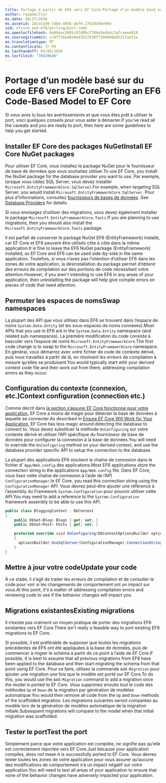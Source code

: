 ```yaml
---
title: Portage à partir de EF6 vers EF Core-Portage d’un modèle basé sur du code-EF
author: rowanmiller
ms.date: 10/27/2016
ms.assetid: 2dce1a50-7d84-4856-abf6-2763dd9be99d
uid: efcore-and-ef6/porting/port-code
ms.openlocfilehash: 0a99eac2091c07d8bcf7d4e5e4bdc2afcaeee810
ms.sourcegitcommit: cc0ff36e46e9ed3527638f7208000e8521faef2e
ms.translationtype: MT
ms.contentlocale: fr-FR
ms.lasthandoff: 03/06/2020
ms.locfileid: "78419636"
---
```

# <a name="porting-an-ef6-code-based-model-to-ef-core"></a><span data-ttu-id="8d397-102">Portage d’un modèle basé sur du code EF6 vers EF Core</span><span class="sxs-lookup"><span data-stu-id="8d397-102">Porting an EF6 Code-Based Model to EF Core</span></span>

<span data-ttu-id="8d397-103">Si vous avez lu tous les avertissements et que vous êtes prêt à utiliser le port, voici quelques conseils pour vous aider à démarrer.</span><span class="sxs-lookup"><span data-stu-id="8d397-103">If you've read all the caveats and you are ready to port, then here are some guidelines to help you get started.</span></span>

## <a name="install-ef-core-nuget-packages"></a><span data-ttu-id="8d397-104">Installer EF Core des packages NuGet</span><span class="sxs-lookup"><span data-stu-id="8d397-104">Install EF Core NuGet packages</span></span>

<span data-ttu-id="8d397-105">Pour utiliser EF Core, vous installez le package NuGet pour le fournisseur de base de données que vous souhaitez utiliser.</span><span class="sxs-lookup"><span data-stu-id="8d397-105">To use EF Core, you install the NuGet package for the database provider you want to use.</span></span> <span data-ttu-id="8d397-106">Par exemple, lorsque vous ciblez SQL Server, vous devez installer `Microsoft.EntityFrameworkCore.SqlServer`.</span><span class="sxs-lookup"><span data-stu-id="8d397-106">For example, when targeting SQL Server, you would install `Microsoft.EntityFrameworkCore.SqlServer`.</span></span> <span data-ttu-id="8d397-107">Pour plus d’informations, consultez [fournisseurs de bases de données](../../core/providers/index.md) .</span><span class="sxs-lookup"><span data-stu-id="8d397-107">See [Database Providers](../../core/providers/index.md) for details.</span></span>

<span data-ttu-id="8d397-108">Si vous envisagez d’utiliser des migrations, vous devez également installer le package `Microsoft.EntityFrameworkCore.Tools`.</span><span class="sxs-lookup"><span data-stu-id="8d397-108">If you are planning to use migrations, then you should also install the `Microsoft.EntityFrameworkCore.Tools` package.</span></span>

<span data-ttu-id="8d397-109">Il est parfait de conserver le package NuGet EF6 (EntityFramework) installé, car EF Core et EF6 peuvent être utilisés côte à côte dans la même application.</span><span class="sxs-lookup"><span data-stu-id="8d397-109">It is fine to leave the EF6 NuGet package (EntityFramework) installed, as EF Core and EF6 can be used side-by-side in the same application.</span></span> <span data-ttu-id="8d397-110">Toutefois, si vous n’avez pas l’intention d’utiliser EF6 dans les zones de votre application, la désinstallation du package permet d’obtenir des erreurs de compilation sur des portions de code nécessitant votre attention.</span><span class="sxs-lookup"><span data-stu-id="8d397-110">However, if you aren't intending to use EF6 in any areas of your application, then uninstalling the package will help give compile errors on pieces of code that need attention.</span></span>

## <a name="swap-namespaces"></a><span data-ttu-id="8d397-111">Permuter les espaces de noms</span><span class="sxs-lookup"><span data-stu-id="8d397-111">Swap namespaces</span></span>

<span data-ttu-id="8d397-112">La plupart des API que vous utilisez dans EF6 se trouvent dans l’espace de noms `System.Data.Entity` (et les sous-espaces de noms connexes).</span><span class="sxs-lookup"><span data-stu-id="8d397-112">Most APIs that you use in EF6 are in the `System.Data.Entity` namespace (and related sub-namespaces).</span></span> <span data-ttu-id="8d397-113">La première modification du code consiste à basculer vers l’espace de noms `Microsoft.EntityFrameworkCore`.</span><span class="sxs-lookup"><span data-stu-id="8d397-113">The first code change is to swap to the `Microsoft.EntityFrameworkCore` namespace.</span></span> <span data-ttu-id="8d397-114">En général, vous démarrez avec votre fichier de code de contexte dérivé, puis vous travaillez à partir de là, en résolvant les erreurs de compilation à mesure qu’elles se produisent.</span><span class="sxs-lookup"><span data-stu-id="8d397-114">You would typically start with your derived context code file and then work out from there, addressing compilation errors as they occur.</span></span>

## <a name="context-configuration-connection-etc"></a><span data-ttu-id="8d397-115">Configuration du contexte (connexion, etc.)</span><span class="sxs-lookup"><span data-stu-id="8d397-115">Context configuration (connection etc.)</span></span>

<span data-ttu-id="8d397-116">Comme décrit dans [la section s’assurer EF Core fonctionne pour votre application](ensure-requirements.md), EF Core a moins de magie pour détecter la base de données à laquelle se connecter.</span><span class="sxs-lookup"><span data-stu-id="8d397-116">As described in [Ensure EF Core Will Work for Your Application](ensure-requirements.md), EF Core has less magic around detecting the database to connect to.</span></span> <span data-ttu-id="8d397-117">Vous devez substituer la méthode `OnConfiguring` sur votre contexte dérivé et utiliser l’API spécifique du fournisseur de base de données pour configurer la connexion à la base de données.</span><span class="sxs-lookup"><span data-stu-id="8d397-117">You will need to override the `OnConfiguring` method on your derived context, and use the database provider specific API to setup the connection to the database.</span></span>

<span data-ttu-id="8d397-118">La plupart des applications EF6 stockent la chaîne de connexion dans le fichier d' `App/Web.config` des applications.</span><span class="sxs-lookup"><span data-stu-id="8d397-118">Most EF6 applications store the connection string in the applications `App/Web.config` file.</span></span> <span data-ttu-id="8d397-119">Dans EF Core, vous lisez cette chaîne de connexion à l’aide de l’API `ConfigurationManager`.</span><span class="sxs-lookup"><span data-stu-id="8d397-119">In EF Core, you read this connection string using the `ConfigurationManager` API.</span></span> <span data-ttu-id="8d397-120">Vous devrez peut-être ajouter une référence à l’assembly du Framework `System.Configuration` pour pouvoir utiliser cette API.</span><span class="sxs-lookup"><span data-stu-id="8d397-120">You may need to add a reference to the `System.Configuration` framework assembly to be able to use this API.</span></span>

``` csharp
public class BloggingContext : DbContext
{
    public DbSet<Blog> Blogs { get; set; }
    public DbSet<Post> Posts { get; set; }

    protected override void OnConfiguring(DbContextOptionsBuilder optionsBuilder)
    {
      optionsBuilder.UseSqlServer(ConfigurationManager.ConnectionStrings["BloggingDatabase"].ConnectionString);
    }
}
```

## <a name="update-your-code"></a><span data-ttu-id="8d397-121">Mettre à jour votre code</span><span class="sxs-lookup"><span data-stu-id="8d397-121">Update your code</span></span>

<span data-ttu-id="8d397-122">À ce stade, il s’agit de traiter les erreurs de compilation et de consulter le code pour voir si les changements de comportement ont un impact sur vous.</span><span class="sxs-lookup"><span data-stu-id="8d397-122">At this point, it's a matter of addressing compilation errors and reviewing code to see if the behavior changes will impact you.</span></span>

## <a name="existing-migrations"></a><span data-ttu-id="8d397-123">Migrations existantes</span><span class="sxs-lookup"><span data-stu-id="8d397-123">Existing migrations</span></span>

<span data-ttu-id="8d397-124">Il n’existe pas vraiment un moyen pratique de porter des migrations EF6 existantes vers EF Core.</span><span class="sxs-lookup"><span data-stu-id="8d397-124">There isn't really a feasible way to port existing EF6 migrations to EF Core.</span></span>

<span data-ttu-id="8d397-125">Si possible, il est préférable de supposer que toutes les migrations précédentes de EF6 ont été appliquées à la base de données, puis de commencer à migrer le schéma à partir de ce point à l’aide de EF Core.</span><span class="sxs-lookup"><span data-stu-id="8d397-125">If possible, it is best to assume that all previous migrations from EF6 have been applied to the database and then start migrating the schema from that point using EF Core.</span></span> <span data-ttu-id="8d397-126">Pour ce faire, utilisez la commande `Add-Migration` pour ajouter une migration une fois que le modèle est porté sur EF Core.</span><span class="sxs-lookup"><span data-stu-id="8d397-126">To do this, you would use the `Add-Migration` command to add a migration once the model is ported to EF Core.</span></span> <span data-ttu-id="8d397-127">Vous supprimez ensuite tout le code des méthodes `Up` et `Down` de la migration par génération de modèles automatique.</span><span class="sxs-lookup"><span data-stu-id="8d397-127">You would then remove all code from the `Up` and `Down` methods of the scaffolded migration.</span></span> <span data-ttu-id="8d397-128">Les migrations suivantes seront comparées au modèle lors de la génération de modèles automatique de la migration initiale.</span><span class="sxs-lookup"><span data-stu-id="8d397-128">Subsequent migrations will compare to the model when that initial migration was scaffolded.</span></span>

## <a name="test-the-port"></a><span data-ttu-id="8d397-129">Tester le port</span><span class="sxs-lookup"><span data-stu-id="8d397-129">Test the port</span></span>

<span data-ttu-id="8d397-130">Simplement parce que votre application est compilée, ne signifie pas qu’elle est correctement reportée vers EF Core.</span><span class="sxs-lookup"><span data-stu-id="8d397-130">Just because your application compiles, does not mean it is successfully ported to EF Core.</span></span> <span data-ttu-id="8d397-131">Vous devrez tester toutes les zones de votre application pour vous assurer qu’aucune des modifications de comportement n’a un impact négatif sur votre application.</span><span class="sxs-lookup"><span data-stu-id="8d397-131">You will need to test all areas of your application to ensure that none of the behavior changes have adversely impacted your application.</span></span>
